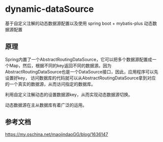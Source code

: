 # dynamic-dataSource 
基于自定义注解的动态数据源配置以及使用
spring boot + mybatis-plus 动态数据源配置

## 原理
Spring内置了一个AbstractRoutingDataSource，它可以把多个数据源配置成一个Map，然后，根据不同的key返回不同的数据源。因为AbstractRoutingDataSource也是一个DataSource接口，因此，应用程序可以先设置好key， 访问数据库的代码就可以从AbstractRoutingDataSource拿到对应的一个真实的数据源，从而访问指定的数据库。  

利用自定义注解动态的设置数据源key，从而实现动态数据源切换。  

动态数据源在主从数据库有着广泛的运用。
## 参考文档
https://my.oschina.net/maojindaoGG/blog/1636147
